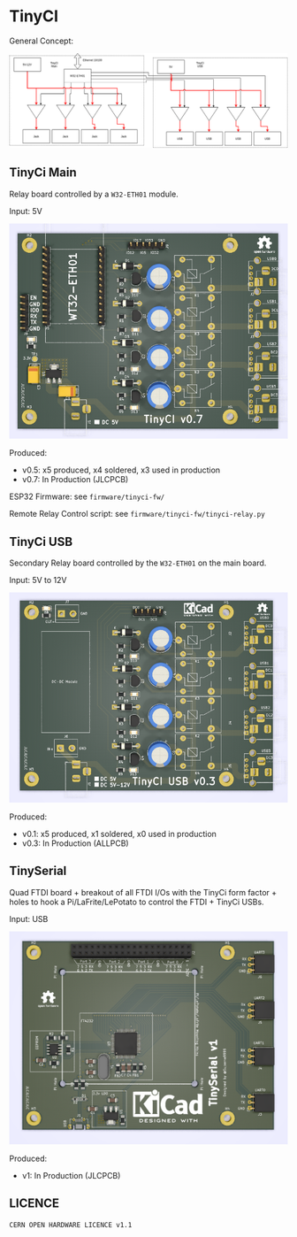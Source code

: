 # TinyCI

General Concept:

![](diagram.png)

TinyCi Main
-----------

Relay board controlled by a `W32-ETH01` module.

Input: 5V

![](tinyci-main.png)

Produced:
- v0.5: x5 produced, x4 soldered, x3 used in production
- v0.7: In Production (JLCPCB)

ESP32 Firmware: see `firmware/tinyci-fw/`

Remote Relay Control script: see `firmware/tinyci-fw/tinyci-relay.py`

TinyCi USB
-----------

Secondary Relay board controlled by the `W32-ETH01` on the main board.

Input: 5V to 12V

![](tinyci-usb.png)

Produced:
- v0.1: x5 produced, x1 soldered, x0 used in production
- v0.3: In Production (ALLPCB)

TinySerial
-----------

Quad FTDI board + breakout of all FTDI I/Os with the TinyCi form factor + holes
to hook a Pi/LaFrite/LePotato to control the FTDI + TinyCi USBs.

Input: USB

![](tinyserial.png)

Produced:
- v1: In Production (JLCPCB)

LICENCE
-------

```
CERN OPEN HARDWARE LICENCE v1.1
```
